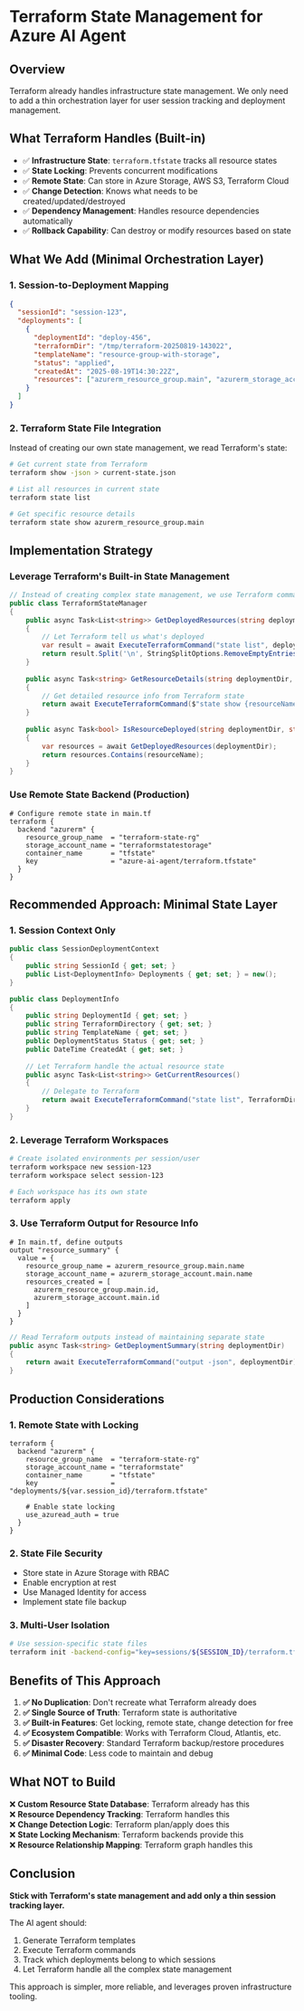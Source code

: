 # Terraform State Management for Azure AI Agent

## Overview
Terraform already handles infrastructure state management. We only need to add a thin orchestration layer for user session tracking and deployment management.

## What Terraform Handles (Built-in)
- ✅ **Infrastructure State**: `terraform.tfstate` tracks all resource states
- ✅ **State Locking**: Prevents concurrent modifications
- ✅ **Remote State**: Can store in Azure Storage, AWS S3, Terraform Cloud
- ✅ **Change Detection**: Knows what needs to be created/updated/destroyed
- ✅ **Dependency Management**: Handles resource dependencies automatically
- ✅ **Rollback Capability**: Can destroy or modify resources based on state

## What We Add (Minimal Orchestration Layer)

### 1. Session-to-Deployment Mapping
```json
{
  "sessionId": "session-123",
  "deployments": [
    {
      "deploymentId": "deploy-456",
      "terraformDir": "/tmp/terraform-20250819-143022",
      "templateName": "resource-group-with-storage",
      "status": "applied",
      "createdAt": "2025-08-19T14:30:22Z",
      "resources": ["azurerm_resource_group.main", "azurerm_storage_account.main"]
    }
  ]
}
```

### 2. Terraform State File Integration
Instead of creating our own state management, we read Terraform's state:

```bash
# Get current state from Terraform
terraform show -json > current-state.json

# List all resources in current state
terraform state list

# Get specific resource details
terraform state show azurerm_resource_group.main
```

## Implementation Strategy

### Leverage Terraform's Built-in State Management

```csharp
// Instead of creating complex state management, we use Terraform commands
public class TerraformStateManager
{
    public async Task<List<string>> GetDeployedResources(string deploymentDir)
    {
        // Let Terraform tell us what's deployed
        var result = await ExecuteTerraformCommand("state list", deploymentDir);
        return result.Split('\n', StringSplitOptions.RemoveEmptyEntries).ToList();
    }
    
    public async Task<string> GetResourceDetails(string deploymentDir, string resourceName)
    {
        // Get detailed resource info from Terraform state
        return await ExecuteTerraformCommand($"state show {resourceName}", deploymentDir);
    }
    
    public async Task<bool> IsResourceDeployed(string deploymentDir, string resourceName)
    {
        var resources = await GetDeployedResources(deploymentDir);
        return resources.Contains(resourceName);
    }
}
```

### Use Remote State Backend (Production)

```hcl
# Configure remote state in main.tf
terraform {
  backend "azurerm" {
    resource_group_name  = "terraform-state-rg"
    storage_account_name = "terraformstatestorage"
    container_name       = "tfstate"
    key                  = "azure-ai-agent/terraform.tfstate"
  }
}
```

## Recommended Approach: Minimal State Layer

### 1. Session Context Only
```csharp
public class SessionDeploymentContext
{
    public string SessionId { get; set; }
    public List<DeploymentInfo> Deployments { get; set; } = new();
}

public class DeploymentInfo
{
    public string DeploymentId { get; set; }
    public string TerraformDirectory { get; set; }
    public string TemplateName { get; set; }
    public DeploymentStatus Status { get; set; }
    public DateTime CreatedAt { get; set; }
    
    // Let Terraform handle the actual resource state
    public async Task<List<string>> GetCurrentResources()
    {
        // Delegate to Terraform
        return await ExecuteTerraformCommand("state list", TerraformDirectory);
    }
}
```

### 2. Leverage Terraform Workspaces
```bash
# Create isolated environments per session/user
terraform workspace new session-123
terraform workspace select session-123

# Each workspace has its own state
terraform apply
```

### 3. Use Terraform Output for Resource Info
```hcl
# In main.tf, define outputs
output "resource_summary" {
  value = {
    resource_group_name = azurerm_resource_group.main.name
    storage_account_name = azurerm_storage_account.main.name
    resources_created = [
      azurerm_resource_group.main.id,
      azurerm_storage_account.main.id
    ]
  }
}
```

```csharp
// Read Terraform outputs instead of maintaining separate state
public async Task<string> GetDeploymentSummary(string deploymentDir)
{
    return await ExecuteTerraformCommand("output -json", deploymentDir);
}
```

## Production Considerations

### 1. Remote State with Locking
```hcl
terraform {
  backend "azurerm" {
    resource_group_name  = "terraform-state-rg"
    storage_account_name = "terraformstate"
    container_name       = "tfstate"
    key                  = "deployments/${var.session_id}/terraform.tfstate"
    
    # Enable state locking
    use_azuread_auth = true
  }
}
```

### 2. State File Security
- Store state in Azure Storage with RBAC
- Enable encryption at rest
- Use Managed Identity for access
- Implement state file backup

### 3. Multi-User Isolation
```bash
# Use session-specific state files
terraform init -backend-config="key=sessions/${SESSION_ID}/terraform.tfstate"
```

## Benefits of This Approach

1. **✅ No Duplication**: Don't recreate what Terraform already does
2. **✅ Single Source of Truth**: Terraform state is authoritative
3. **✅ Built-in Features**: Get locking, remote state, change detection for free
4. **✅ Ecosystem Compatible**: Works with Terraform Cloud, Atlantis, etc.
5. **✅ Disaster Recovery**: Standard Terraform backup/restore procedures
6. **✅ Minimal Code**: Less code to maintain and debug

## What NOT to Build

❌ **Custom Resource State Database**: Terraform already has this  
❌ **Resource Dependency Tracking**: Terraform handles this  
❌ **Change Detection Logic**: Terraform plan/apply does this  
❌ **State Locking Mechanism**: Terraform backends provide this  
❌ **Resource Relationship Mapping**: Terraform graph handles this  

## Conclusion

**Stick with Terraform's state management and add only a thin session tracking layer.**

The AI agent should:
1. Generate Terraform templates
2. Execute Terraform commands
3. Track which deployments belong to which sessions
4. Let Terraform handle all the complex state management

This approach is simpler, more reliable, and leverages proven infrastructure tooling.
